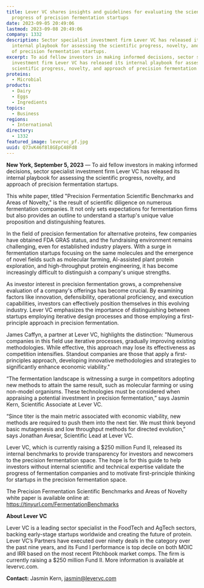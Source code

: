 ```yaml
---
title: Lever VC shares insights and guidelines for evaluating the scientific
  progress of precision fermentation startups
date: 2023-09-05 20:49:06
lastmod: 2023-09-08 20:49:06
company: 1332
description: Sector specialist investment firm Lever VC has released its
  internal playbook for assessing the scientific progress, novelty, and approach
  of precision fermentation startups.
excerpt: To aid fellow investors in making informed decisions, sector specialist
  investment firm Lever VC has released its internal playbook for assessing the
  scientific progress, novelty, and approach of precision fermentation startups.
proteins:
  - Microbial
products:
  - Dairy
  - Eggs
  - Ingredients
topics:
  - Business
regions:
  - International
directory:
  - 1332
featured_image: levervc_pf.jpg
uuid: Q73vK46f8l8GEpC48Fd8
---
```

**New York, September 5, 2023** — To aid fellow investors in making informed decisions, sector specialist investment firm Lever VC has released its internal playbook for assessing the scientific progress, novelty, and approach of precision fermentation startups.

This white paper, titled "Precision Fermentation Scientific Benchmarks and Areas of Novelty," is the result of scientific diligence on numerous fermentation companies. It not only sets expectations for fermentation firms but also provides an outline to understand a startup's unique value proposition and distinguishing features.

In the field of precision fermentation for alternative proteins, few companies have obtained FDA GRAS status, and the fundraising environment remains challenging, even for established industry players. With a surge in fermentation startups focusing on the same molecules and the emergence of novel fields such as molecular farming, AI-assisted plant protein exploration, and high-throughput protein engineering, it has become increasingly difficult to distinguish a company's unique strengths.

As investor interest in precision fermentation grows, a comprehensive evaluation of a company's offerings has become crucial. By examining factors like innovation, defensibility, operational proficiency, and execution capabilities, investors can effectively position themselves in this evolving industry. Lever VC emphasizes the importance of distinguishing between startups employing iterative design processes and those employing a first-principle approach in precision fermentation.

James Caffyn, a partner at Lever VC, highlights the distinction: "Numerous companies in this field use iterative processes, gradually improving existing methodologies. While effective, this approach may lose its effectiveness as competition intensifies. Standout companies are those that apply a first-principles approach, developing innovative methodologies and strategies to significantly enhance economic viability."

“The fermentation landscape is witnessing a surge in competitors adopting new methods to attain the same result, such as molecular farming or using non-model organisms. These technologies must be considered when appraising a potential investment in precision fermentation,” says Jasmin Kern, Scientific Associate at Lever VC. 

“Since titer is the main metric associated with economic viability, new methods are required to push them into the next tier. We must think beyond basic mutagenesis and low throughput methods for directed evolution,” says Jonathan Avesar, Scientific Lead at Lever VC.

Lever VC, which is currently raising a $250 million Fund II, released its internal benchmarks to provide transparency for investors and newcomers to the precision fermentation space. The hope is for this guide to help investors without internal scientific and technical expertise validate the progress of fermentation companies and to motivate first-principle thinking for startups in the precision fermentation space.

The Precision Fermentation Scientific Benchmarks and Areas of Novelty white paper is available online at: <https://tinyurl.com/FermentationBenchmarks>

**About Lever VC**

Lever VC is a leading sector specialist in the FoodTech and AgTech sectors, backing early-stage startups worldwide and creating the future of protein. Lever VC’s Partners have executed over ninety deals in the category over the past nine years, and its Fund I performance is top decile on both MOIC and IRR based on the most recent Pitchbook market comps. The firm is currently raising a $250 million Fund II. More information is available at levervc.com.

**Contact:**  Jasmin Kern, jasmin@levervc.com